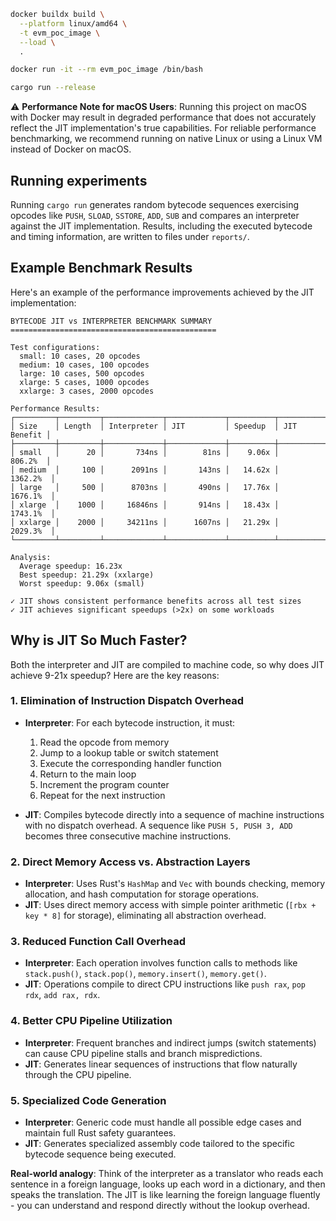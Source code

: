```sh
docker buildx build \
  --platform linux/amd64 \
  -t evm_poc_image \
  --load \
  .

docker run -it --rm evm_poc_image /bin/bash

cargo run --release
```

⚠️ **Performance Note for macOS Users**: Running this project on macOS with Docker may result in degraded performance that does not accurately reflect the JIT implementation's true capabilities. For reliable performance benchmarking, we recommend running on native Linux or using a Linux VM instead of Docker on macOS.

## Running experiments

Running `cargo run` generates random bytecode sequences exercising opcodes like
`PUSH`, `SLOAD`, `SSTORE`, `ADD`, `SUB` and compares an interpreter against the
JIT implementation. Results, including the executed bytecode and timing
information, are written to files under `reports/`.

## Example Benchmark Results

Here's an example of the performance improvements achieved by the JIT implementation:

```
BYTECODE JIT vs INTERPRETER BENCHMARK SUMMARY
==============================================

Test configurations:
  small: 10 cases, 20 opcodes
  medium: 10 cases, 100 opcodes
  large: 10 cases, 500 opcodes
  xlarge: 5 cases, 1000 opcodes
  xxlarge: 3 cases, 2000 opcodes

Performance Results:
┌─────────┬─────────┬─────────────┬─────────────┬──────────┬─────────────┐
│ Size    │ Length  │ Interpreter │ JIT         │ Speedup  │ JIT Benefit │
├─────────┼─────────┼─────────────┼─────────────┼──────────┼─────────────┤
│ small   │      20 │       734ns │        81ns │    9.06x │     806.2%  │
│ medium  │     100 │      2091ns │       143ns │   14.62x │    1362.2%  │
│ large   │     500 │      8703ns │       490ns │   17.76x │    1676.1%  │
│ xlarge  │    1000 │     16846ns │       914ns │   18.43x │    1743.1%  │
│ xxlarge │    2000 │     34211ns │      1607ns │   21.29x │    2029.3%  │
└─────────┴─────────┴─────────────┴─────────────┴──────────┴─────────────┘

Analysis:
  Average speedup: 16.23x
  Best speedup: 21.29x (xxlarge)
  Worst speedup: 9.06x (small)

✓ JIT shows consistent performance benefits across all test sizes
✓ JIT achieves significant speedups (>2x) on some workloads
```

## Why is JIT So Much Faster?

Both the interpreter and JIT are compiled to machine code, so why does JIT achieve 9-21x speedup? Here are the key reasons:

### 1. **Elimination of Instruction Dispatch Overhead**
- **Interpreter**: For each bytecode instruction, it must:
  1. Read the opcode from memory
  2. Jump to a lookup table or switch statement 
  3. Execute the corresponding handler function
  4. Return to the main loop
  5. Increment the program counter
  6. Repeat for the next instruction

- **JIT**: Compiles bytecode directly into a sequence of machine instructions with no dispatch overhead. A sequence like `PUSH 5, PUSH 3, ADD` becomes three consecutive machine instructions.

### 2. **Direct Memory Access vs. Abstraction Layers**
- **Interpreter**: Uses Rust's `HashMap` and `Vec` with bounds checking, memory allocation, and hash computation for storage operations.
- **JIT**: Uses direct memory access with simple pointer arithmetic (`[rbx + key * 8]` for storage), eliminating all abstraction overhead.

### 3. **Reduced Function Call Overhead**
- **Interpreter**: Each operation involves function calls to methods like `stack.push()`, `stack.pop()`, `memory.insert()`, `memory.get()`.
- **JIT**: Operations compile to direct CPU instructions like `push rax`, `pop rdx`, `add rax, rdx`.

### 4. **Better CPU Pipeline Utilization**
- **Interpreter**: Frequent branches and indirect jumps (switch statements) can cause CPU pipeline stalls and branch mispredictions.
- **JIT**: Generates linear sequences of instructions that flow naturally through the CPU pipeline.

### 5. **Specialized Code Generation**
- **Interpreter**: Generic code must handle all possible edge cases and maintain full Rust safety guarantees.
- **JIT**: Generates specialized assembly code tailored to the specific bytecode sequence being executed.

**Real-world analogy**: Think of the interpreter as a translator who reads each sentence in a foreign language, looks up each word in a dictionary, and then speaks the translation. The JIT is like learning the foreign language fluently - you can understand and respond directly without the lookup overhead.

